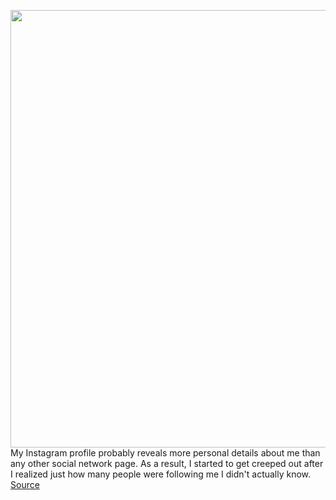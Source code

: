 <img src='https://cdn.vox-cdn.com/thumbor/APpxFCAXjj7z-ecM78IiZb6CFHI=/0x0:2040x1360/1200x800/filters:focal(857x517:1183x843)/cdn.vox-cdn.com/uploads/chorus_image/image/66386706/acastro_190919_1777_instagram_0003.0.0.jpg' width='700px' /><br/>
My Instagram profile probably reveals more personal details about me than any other social network page. As a result, I started to get creeped out after I realized just how many people were following me I didn't actually know.
<a href='https://www.theverge.com/2020/2/27/21154221/instagram-privacy-how-to-stories-posts-settings-tags-ads-blocking'> Source <a/>
